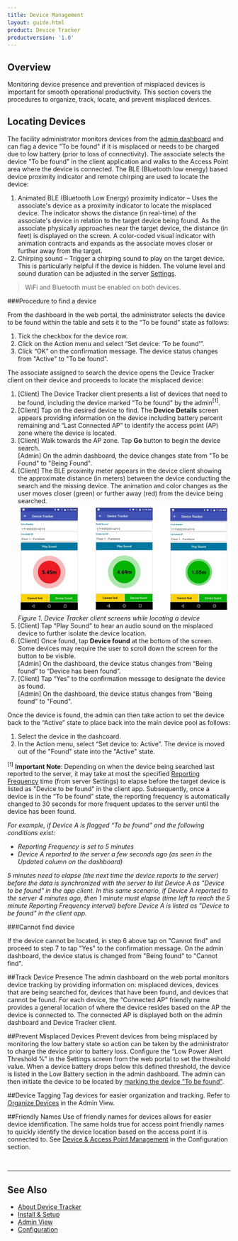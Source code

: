 ```yaml
---
title: Device Management
layout: guide.html
product: Device Tracker
productversion: '1.0'
---
```


## Overview
Monitoring device presence and prevention of misplaced devices is important for smooth operational productivity. This section covers the procedures to organize, track, locate, and prevent misplaced devices.

## Locating Devices
The facility administrator monitors devices from the [admin dashboard](../admin) and can flag a device "To be found" if it is misplaced or needs to be charged due to low battery (prior to loss of connectivity). The associate selects the device "To be found" in the client application and walks to the Access Point area where the device is connected. The BLE (Bluetooth low energy) based device proximity indicator and remote chirping are used to locate the device: 

1. Animated BLE (Bluetooth Low Energy) proximity indicator – Uses the associate's device as a proximity indicator to locate the misplaced device. The indicator shows the distance (in real-time) of the associate's device in relation to the target device being found. As the associate physically approaches near the target device, the distance (in feet) is displayed on the screen. A color-coded visual indicator with animation contracts and expands as the associate moves closer or further away from the target.
2. Chirping sound – Trigger a chirping sound to play on the target device. This is particularly helpful if the device is hidden. The volume level and sound duration can be adjusted in the server [Settings](../config).

> WiFi and Bluetooth must be enabled on both devices.

###Procedure to find a device

From the dashboard in the web portal, the administrator selects the device to be found within the table and sets it to the “To be found” state as follows:
1. Tick the checkbox for the device row.
2. Click on the Action menu and select “Set device: ‘To be found’”. 
3. Click “OK” on the confirmation message. The device status changes from "Active" to "To be found".

The associate assigned to search the device opens the Device Tracker client on their device and proceeds to locate the misplaced device: 
1. [Client] The Device Tracker client presents a list of devices that need to be found, including the device marked "To be found" by the admin<sup>[1]</sup>. 
2. [Client] Tap on the desired device to find. The **Device Details** screen appears providing information on the device including battery percent remaining and “Last Connected AP” to identify the access point (AP) zone where the device is located. 
3. [Client] Walk towards the AP zone. Tap **Go** button to begin the device search. <br>
[Admin] On the admin dashboard, the device changes state from "To be Found" to "Being Found". 
4. [Client] The BLE proximity meter appears in the device client showing the approximate distance (in meters) between the device conducting the search and the missing device.  The animation and color changes as the user moves closer (green) or further away (red) from the device being searched. 
![img](finding_device.jpg)
  _Figure 1. Device Tracker client screens while locating a device_
5. [Client] Tap “Play Sound” to hear an audio sound on the misplaced device to further isolate the device location.  
6. [Client] Once found, tap **Device found** at the bottom of the screen. Some devices may require the user to scroll down the screen for the button to be visible.  
[Admin] On the dashboard, the device status changes from “Being found” to “Device has been found”. 
7. [Client] Tap “Yes” to the confirmation message to designate the device as found. <br>
[Admin] On the dashboard, the device status changes from “Being found” to "Found". 

Once the device is found, the admin can then take action to set the device back to the “Active” state to place back into the main device pool as follows:
1. Select the device in the dashcoard.
2. In the Action menu, select “Set device to: Active”. 
The device is moved out of the "Found" state into the "Active" state. 

<sup>[1]</sup> **Important Note**: Depending on when the device being searched last reported to the server, it may take at most the specified [Reporting Frequency](../config/#applicationconfiguration) time (from server Settings) to elapse before the target device is listed as "Device to be found" in the client app. Subsequently, once a device is in the “To be found” state, the reporting frequency is automatically changed to 30 seconds for more frequent updates to the server until the device has been found. 

_For example, if Device A is flagged “To be found” and the following conditions exist:_ 
* _Reporting Frequency is set to 5 minutes_
* _Device A reported to the server a few seconds ago (as seen in the Updated column on the dashboard)_

_5 minutes need to elapse (the next time the device reports to the server) before the data is synchronized with the server to list Device A as "Device to be found" in the app client. In this same scenario, if Device A reported to the server 4 minutes ago, then 1 minute must elapse (time left to reach the 5 minute Reporting Frequency interval) before Device A is listed as "Device to be found" in the client app._ 

###Cannot find device

If the device cannot be located, in step 6 above tap on "Cannot find" and proceed to step 7 to tap "Yes" to the confirmation message. On the admin dashboard, the device status is changed from "Being found" to "Cannot find". 

##Track Device Presence
The admin dashboard on the web portal monitors device tracking by providing information on: misplaced devices, devices that are being searched for, devices that have been found, and devices that cannot be found. For each device, the “Connected AP” friendly name provides a general location of where the device resides based on the AP the device is connected to. The connected AP is displayed both on the admin dashboard and Device Tracker client. 

##Prevent Misplaced Devices
Prevent devices from being misplaced by monitoring the low battery state so action can be taken by the administrator to charge the device prior to battery loss. Configure the “Low Power Alert Threshold %” in the Settings screen from the web portal to set the threshold value. When a device battery drops below this defined threshold, the device is listed in the Low Battery section in the admin dashboard. The admin can then initiate the device to be located by [marking the device "To be found"](./#locatingdevices).

##Device Tagging
Tag devices for easier organization and tracking. Refer to [Organize Devices](../admin/#organizedevices) in the Admin View.

##Friendly Names
Use of friendly names for devices allows for easier device identification. The same holds true for access point friendly names to quickly identify the device location based on the access point it is connected to. See [Device & Access Point Management](../config/#device&accesspointmanagement) in the Configuration section.

<br>

-----

## See Also

* [About Device Tracker](../about)
* [Install & Setup](../setup)
* [Admin View](../admin)
* [Configuration](../config)